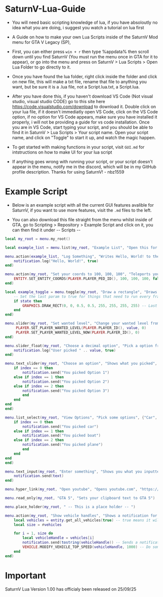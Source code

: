 # SaturnV-Lua-Guide
- You will need basic scripting knowledge of lua, if you have absoloutly no idea what you are doing, i suggest you watch a tutorial on lua first

- A Guide on how to make your own Lua Scripts inside of the SaturnV Mod menu for GTA V Legacy (SP),

- First, you can either press ``` win + r ``` then type %appdata% then scroll down until you find SaturnV (You must run the menu once in GTA for it to appear), or go into the menu and press on SaturnV > Lua Scripts > Open Lua Folder to go directly to it.

- Once you have found the lua folder, right click inside the folder and click on new file, this will make a txt file, rename that file to anything you want, but be sure it is a .lua file, not a Script.lua.txt, a Script.lua.

- After you have done this, if you haven't download VS Code (Not visual studio, visual studio CODE) go to this site here https://code.visualstudio.com/download to download it. Double click on your lua file, if it doesn't immediatly open VS Code, click on the VS Code option, if no option for VS Code appears, make sure you have installed it properly, i will not be providing a guide for vs code installation. Once you are in VS Code, start typing your script, and you should be able to find it in SaturnV > Lua Scripts > Your script name. Open your script name, and click on "Toggle" to start it up, and watch the magic happen.

- To get started with making functions in your script, visit ``` GUI.md ``` for intstructions on how to make UI for your lua script

- If anything goes wrong with running your script, or your script doesn't appear in the menu, notify me in the discord, which will be in my GitHub profile description.
Thanks for using SaturnV! - nbz1559

# Example Script
- Below is an example script with all the current GUI features avalible for SaturnV, if you want to use more features, visit the ```.md``` files to the left.

- You can also download this file straight from the menu whilst inside of GTA, go to Scripting > Repository > Example Script and click on it, you can then find it under -- Scripts --
```lua
local my_root = menu.my_root()

local example_list = menu.list(my_root, "Example List", "Open this for more options")

menu.action(example_list, "Log Something", "Writes Hello, World! to the log", function()
    notification.log("Hello, World!", true)
end)

menu.action(my_root, "Set your coords to 100, 100, 100", "Teleports you to 100, 100, 100", function()
    ENTITY.SET_ENTITY_COORDS(PLAYER.PLAYER_PED_ID(), 100, 100, 100, false, false, false, false)
end)

local example_toggle = menu.toggle(my_root, "Draw a rectangle", "Draws a 2D rectangle on your screen", false, true, function(state)
    -- Set the last param to true for things that need to run every frame, because setting it to true runs the code in this toggle every frame
	if state then
    	GRAPHICS.DRAW_RECT(0, 0, 0.5, 0.5, 255, 255, 255, 255) -- Last param is the alpha (AKA Transparency) setting it to 255 makes it completely opaque, setting it to 0 makes it completely transparent
	end
end)

menu.slider(my_root, "Set wanted level", "Change your wanted level from 0 - 5", 0, 5, 1, 0, true, function(value)
	 PLAYER.SET_PLAYER_WANTED_LEVEL(PLAYER.PLAYER_ID(), value, 0)
     PLAYER.SET_PLAYER_WANTED_LEVEL_NOW(PLAYER.PLAYER_ID(), 0)
end)

menu.slider_float(my_root, "Choose a decimal option", "Pick a option from 1.01 - 2.64", 1.01, 2.64, 0.01, 1.01, false, function(value)
	notification.log("User picked " .. value, true)
end)

menu.text_slider(my_root, "Choose an option", "Shows what you picked", 0, { "Option 1", "Option 2", "Option 3"}, function(index)
    if index == 0 then
        notification.send("You picked Option 1")
    else if index == 1 then
        notification.send("You picked Option 2")
    else if index == 2 then
        notification.send("You picked Option 3")
        end
    end
end
end)

menu.list_select(my_root, "View Options", "Pick some options", {"Car", "Boat", "Plane"}, function(index)
    if index == 0 then
        notification.send("You picked car")
    else if index == 1 then
        notification.send("You picked boat")
    else if index == 2 then
        notification.send("You picked plane")
        end
    end
end
end)

menu.text_input(my_root, "Enter something", "Shows you what you inputted", function(text)
    notification.send(text)
end)

menu.hyper_link(my_root, "Open youtube", "Opens youtube.com", "https://www.youtube.com/")

menu.read_only(my_root, "GTA 5", "Sets your clipboard text to GTA 5")

menu.place_holder(my_root, " -- This is a place holder -- ")

menu.action(my_root, "Show vehicle handles", "Shows a notification for all vehicle handles, this will send a lot of notifications", function()
    local vehicles = entity.get_all_vehicles(true) -- true means it will get the players vehicle
    local size = #vehicles

    for i = 1, size do
        local vehicleHandle = vehicles[i]
        notification.send(tostring(vehicleHandle)) -- Sends a notification of the vehicles handle ID
        VEHICLE.MODIFY_VEHICLE_TOP_SPEED(vehicleHandle, 1000) -- Do something to the vehicle handle
    end
end)
```

# Important
SaturnV Lua Version 1.00 has officialy been released on 25/09/25
